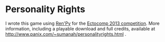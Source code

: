 Personality Rights
==================

I wrote this game using [Ren'Py](http://www.renpy.org/) for the [Ectocomp 2013 competition](http://www.intfiction.org/forum/viewtopic.php?f=23&t=9401). More information, including a playable download and full credits, available at http://www.panix.com/~sumanah/personalityrights.html .